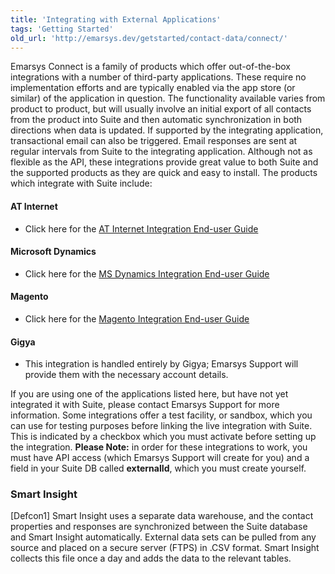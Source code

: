 ```yaml
---
title: 'Integrating with External Applications'
tags: 'Getting Started'
old_url: 'http://emarsys.dev/getstarted/contact-data/connect/'
---
```


Emarsys Connect is a family of products which offer out-of-the-box integrations with a number of third-party applications. These require no implementation efforts and are typically enabled via the app store (or similar) of the application in question. The functionality available varies from product to product, but will usually involve an initial export of all contacts from the product into Suite and then automatic synchronization in both directions when data is updated. If supported by the integrating application, transactional email can also be triggered. Email responses are sent at regular intervals from Suite to the integrating application. Although not as flexible as the API, these integrations provide great value to both Suite and the supported products as they are quick and easy to install. The products which integrate with Suite include:

#### AT Internet

- Click here for the [AT Internet Integration End-user Guide](/assets/images/ATInternet-Integration-End-user-Guide-English.pdf)

#### Microsoft Dynamics

- Click here for the [MS Dynamics Integration End-user Guide](/assets/images/MS-Dynamics-Integration-End-user-Guide-English.pdf)

#### Magento

- Click here for the [Magento Integration End-user Guide](/Suite/magento.md)

#### Gigya

- This integration is handled entirely by Gigya; Emarsys Support will provide them with the necessary account details.

 If you are using one of the applications listed here, but have not yet integrated it with Suite, please contact Emarsys Support for more information. Some integrations offer a test facility, or sandbox, which you can use for testing purposes before linking the live integration with Suite. This is indicated by a checkbox which you must activate before setting up the integration. **Please Note:** in order for these integrations to work, you must have API access (which Emarsys Support will create for you) and a field in your Suite DB called **externalId**, which you must create yourself.

### Smart Insight

 [Defcon1] Smart Insight uses a separate data warehouse, and the contact properties and responses are synchronized between the Suite database and Smart Insight automatically. External data sets can be pulled from any source and placed on a secure server (FTPS) in .CSV format. Smart Insight collects this file once a day and adds the data to the relevant tables.